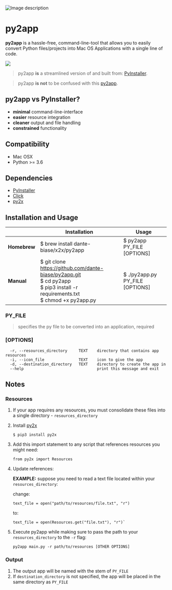 ![Image description](https://i.ibb.co/3BZjX6m/banner.png)


# py2app

**py2app** is a hassle-free, command-line-tool that allows you to easily convert Python files/projects into Mac OS Applications with a single line of code.

![](https://i.ibb.co/Jjvv03Q/demo.gif)


>py2app **is** a streamlined version of and built from: [PyInstaller](https://pyinstaller.readthedocs.io/en/stable/).

>py2app **is not** to be confused with this [py2app](https://bitbucket.org/ronaldoussoren/py2app/src/default/). 

## py2app vs PyInstaller?
- **minimal** command-line-interface
- **easier** resource integration
- **cleaner** output and file handling
- **constrained** functionality 

## Compatibility
- Mac OSX
- Python >= 3.6

## Dependencies
- [PyInstaller](https://github.com/pyinstaller/pyinstaller)
- [Click](https://github.com/pallets/click)
- [py2x](https://github.com/dante-biase/py2x)

## Installation and Usage

|          	| Installation                                                                                                                          	| Usage                           	|
|----------	|---------------------------------------------------------------------------------------------------------------------------------------	|---------------------------------	|
| **Homebrew** 	| $ brew install dante-biase/x2x/py2app                                                                                          	| $ py2app PY_FILE [OPTIONS]      	|
| **Manual**   	| $ git clone https://github.com/dante-biase/py2app.git<br>$ cd py2app<br>$ pip3 install -r requirements.txt<br>$ chmod +x py2app.py 	| $ ./py2app.py PY_FILE [OPTIONS] 	|


### PY_FILE
> specifies the py file to be converted into an application, required

### [OPTIONS]
```
  -r, --resources_directory     TEXT    directory that contains app resources
  -i, --icon_file               TEXT    icon to give the app
  -d, --destination_directory   TEXT    directory to create the app in
  --help                                print this message and exit
```
## Notes

### Resources
1. If your app requires any resources, you must consolidate these files into a single directory - `resources_directory`
2. Install [py2x](https://github.com/dante-biase/py2x)

       $ pip3 install py2x
3. Add this import statement to any script that references resources you might need:
      
       from py2x import Resources
4. Update references:

   **EXAMPLE:** suppose you need to read a text file located within your `resources_directory`:
          
   change:
   
       text_file = open("path/to/resources/file.txt", "r")

   to:
   
       text_file = open(Resources.get("file.txt"), "r")`

5. Execute py2app while making sure to pass the path to your `resources_directory` to the `-r` flag:
   
       py2app main.py -r path/to/resources [OTHER OPTIONS]

### Output
1. The output app will be named with the stem of `PY_FILE`
2. If `destination_directory` is not specified, the app will be placed in the same directory as `PY_FILE`
